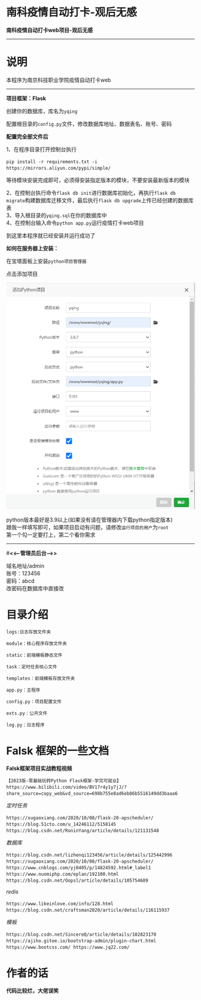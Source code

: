 # 南科疫情自动打卡-观后无感

**南科疫情自动打卡web项目-观后无感**
****
# 说明

本程序为南京科技职业学院疫情自动打卡web
****
**项目框架：Flask**

创建你的数据库，库名为`yqing`<br>

配置根目录的`config.py`文件，修改数据库地址、数据表名、账号、密码

**配置完全部文件后**

1、在程序目录打开控制台执行

`pip install -r requirements.txt -i https://mirrors.aliyun.com/pypi/simple/`

等待模块安装完成即可，必须得安装指定版本的模块，不要安装最新版本的模块

2、在控制台执行命令`flask db init`进行数据库初始化，再执行`flask db migrate`构建数据库迁移文件，最后执行`flask db upgrade`上传已经创建的数据库表<br>
3、导入根目录的`yqing.sql`在你的数据库中<br>
4、在控制台输入命令`python app.py`运行疫情打卡web项目<br>

到这里本程序就已经安装并运行成功了

**如何在服务器上安装：**

在宝塔面板上安装`python项目管理器`

点击添加项目

![img_1.png](img.png)

python版本最好是3.9以上(如果没有请在管理器内下载python指定版本)<br>
跟我一样填写即可，如果项目启动有问题，请修改`运行项目的用户`为`root`<br>
第一个勾一定要打上，第二个看你需求
****
#**<<--管理员后台-->>**

域名地址/admin<br>
账号：123456<br>
密码：abcd<br>
改密码在数据库中直接改

# 目录介绍


`logs:日志存放文件夹`

`module：核心程序存放文件夹`

`static：前端模板静态文件`

`task：定时任务核心文件`

`templates：前端模板存放文件夹`

`app.py：主程序`

`config.py：项目配置文件`

`exts.py：公共文件`

`log.py：日志程序`



# Falsk 框架的一些文档

**Falsk框架项目实战教程视频**

`【2023版-零基础玩转Python Flask框架-学完可就业】 https://www.bilibili.com/video/BV17r4y1y7jJ/?share_source=copy_web&vd_source=698b755e8ad6eb86b5516149dd3baaa6`

_定时任务_

`https://xugaoxiang.com/2020/10/08/flask-20-apscheduler/`
`https://blog.51cto.com/u_14246112/5158145`
`https://blog.csdn.net/RoninYang/article/details/121131548`

_数据库_

`
https://blog.csdn.net/lizhenqi123456/article/details/125442996
https://xugaoxiang.com/2020/10/08/flask-20-apscheduler/
https://www.cnblogs.com/yj0405/p/14824592.html#_label1
https://www.nuomiphp.com/eplan/192100.html
https://blog.csdn.net/Oopsl/article/details/105754689
`

_redis_

`
https://www.likeinlove.com/info/128.html
https://blog.csdn.net/craftsman2020/article/details/116115937
`

_模板_

`
https://blog.csdn.net/SincereQ/article/details/102823170
https://ajiho.gitee.io/bootstrap-admin/plugin-chart.html
https://www.bootcss.com/
https://www.jq22.com/
`

# 作者的话

**代码比较烂，大佬误笑**







